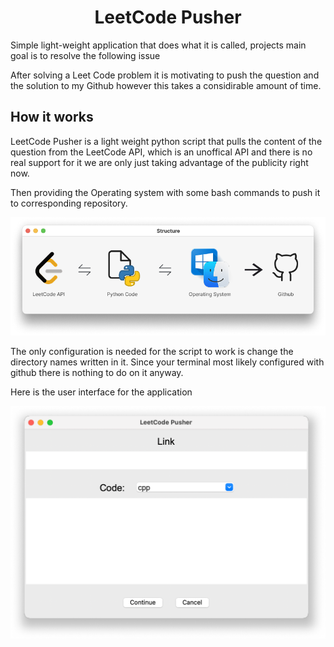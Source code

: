 <h1 align="center">LeetCode Pusher</h1>

Simple light-weight application that does what it is called, projects main goal is to resolve the following issue

After solving a Leet Code problem it is motivating to push the question and the solution to my Github however this takes a considirable amount of time.

## How it works

LeetCode Pusher is a light weight python script that pulls the content of the question from the LeetCode API, which is an unoffical API and there is no real support for it we are only just taking advantage of the publicity right now.

Then providing the Operating system with some bash commands to push it to corresponding repository.

<p align="center">
  <img src="assets/structure.png" alt="M6800"">
</p>

The only configuration is needed for the script to work is change the directory names written in it. Since your terminal most likely configured with github there is nothing to do on it anyway.

Here is the user interface for the application

<p align="center">
  <img src="assets/app.png" alt="M6800">
</p>
